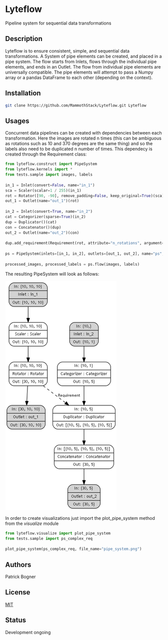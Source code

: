 # Lyteflow
Pipeline system for sequential data transformations
## Description
Lyteflow is to ensure consistent, simple, and sequential data transformations. A System
 of pipe elements can be created, and placed in a pipe system. The flow starts from 
 Inlets, flows through the individual pipe elements, and ends in an Outlet. The flow 
 from individual pipe elements are universally compatible. The pipe elements will 
 attempt to pass a Numpy array or a pandas DataFrame to each other (depending on the 
 context).
## Installation
```bash
git clone https://github.com/MammothStack/Lyteflow.git Lyteflow
```
## Usages
Concurrent data pipelines can be created with dependencies between each transformation.
Here the images are rotated n times (this can be ambiguous as rotations such as 10 and 370 degrees are the same thing)
and so the labels also need to be duplicated n number of times. This dependecy is created through the Requirement
class:

```python
from lyteflow.construct import PipeSystem
from lyteflow.kernels import *
from tests.sample import images, labels

in_1 = Inlet(convert=False, name="in_1")
sca = Scaler(scalar=1 / 255)(in_1)
rot = Rotator([90, -90], remove_padding=False, keep_original=True)(sca)
out_1 = Outlet(name="out_1")(rot)

in_2 = Inlet(convert=True, name="in_2")
cat = Categorizer(sparse=True)(in_2)
dup = Duplicator()(cat)
con = Concatenator()(dup)
out_2 = Outlet(name="out_2")(con)

dup.add_requirement(Requirement(rot, attribute="n_rotations", argument="n_result"))

ps = PipeSystem(inlets=[in_1, in_2], outlets=[out_1, out_2], name="ps", verbose=True)

processed_images, processed_labels = ps.flow(images, labels)
```

The resulting PipeSystem will look as follows:

![pipe_system image](pipe_system.png "PipeSystem")

In order to create visualizations just import the plot_pipe_system method from the _visualize_ module
```python
from lyteflow.visualize import plot_pipe_system
from tests.sample import ps_complex_req

plot_pipe_system(ps_complex_req, file_name="pipe_system.png")
```
## Authors
Patrick Bogner
## License
[MIT](https://choosealicense.com/licenses/mit/)
## Status
Development ongoing
